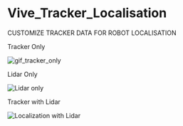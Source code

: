 # Vive_Tracker_Localisation
CUSTOMIZE TRACKER DATA FOR ROBOT LOCALISATION





Tracker Only

![gif_tracker_only](https://github.com/mdnayeemsardar/Vive_Tracker_Localisation/assets/122856200/e14479ec-6a49-4daf-b7a6-c9f9e57d236e)




Lidar Only

![Lidar only](https://github.com/mdnayeemsardar/Vive_Tracker_Localisation/assets/122856200/057bf3d5-8767-4696-ab7a-077994c4683b)




Tracker with Lidar

![Localization with Lidar](https://github.com/mdnayeemsardar/Vive_Tracker_Localisation/assets/122856200/2f4a8437-0f6f-40c5-8a6c-f53f233e0ad8)




